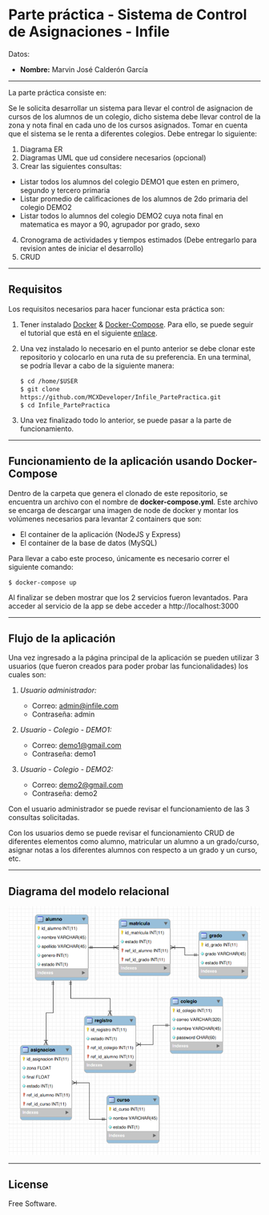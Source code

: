 Parte práctica - Sistema de Control de Asignaciones - Infile
============

Datos:

  * **Nombre:** Marvin José Calderón García
  
------------

La parte práctica consiste en:

Se le solicita desarrollar un sistema para llevar el control de asignacion de cursos de los alumnos de un colegio, dicho sistema debe llevar control de la zona y nota final en cada uno de los cursos asignados. Tomar en cuenta que el sistema se le renta a diferentes colegios.
Debe entregar lo siguiente:
1. Diagrama ER
2. Diagramas UML que ud considere necesarios (opcional)
3. Crear las siguientes consultas:
 * Listar todos los alumnos del colegio DEMO1 que esten en primero, segundo y tercero primaria
 * Listar promedio de calificaciones de los alumnos de 2do primaria del colegio DEMO2
 * Listar todos lo alumnos del colegio DEMO2 cuya nota final en matematica es mayor a 90, agrupador por grado, sexo
4. Cronograma de actividades y tiempos estimados (Debe entregarlo para revision antes de iniciar el desarrollo)
5. CRUD

------------ 

Requisitos
------------

Los requisitos necesarios para hacer funcionar esta práctica son:

1. Tener instalado [Docker](https://www.docker.com/) & [Docker-Compose](https://docs.docker.com/compose/).  Para ello, se puede seguir el tutorial que está en el siguiente [enlace](https://phoenixnap.com/kb/install-docker-compose-ubuntu).
    
2. Una vez instalado lo necesario en el punto anterior se debe clonar este repositorio y colocarlo en una ruta de su preferencia.  En una terminal, se podría llevar a cabo de la siguiente manera:
    ~~~
    $ cd /home/$USER
    $ git clone https://github.com/MCXDeveloper/Infile_PartePractica.git
    $ cd Infile_PartePractica
    ~~~

4. Una vez finalizado todo lo anterior, se puede pasar a la parte de funcionamiento.

------------

Funcionamiento de la aplicación usando Docker-Compose
------------

Dentro de la carpeta que genera el clonado de este repositorio, se encuentra un archivo con el nombre de **docker-compose.yml**.  Este archivo se encarga de descargar una imagen de node de docker y montar los volúmenes necesarios para levantar 2 containers que son:
  * El container de la aplicación (NodeJS y Express)
  * El container de la base de datos (MySQL)

Para llevar a cabo este proceso, únicamente es necesario correr el siguiente comando:
~~~
$ docker-compose up
~~~

Al finalizar se deben mostrar que los 2 servicios fueron levantados.  Para acceder al servicio de la app se debe acceder a http://localhost:3000

------------

Flujo de la aplicación
------------

Una vez ingresado a la página principal de la aplicación se pueden utilizar 3 usuarios (que fueron creados para poder probar las funcionalidades) los cuales son:

1. *Usuario administrador:*
    * Correo: admin@infile.com
    * Contraseña: admin

2. *Usuario - Colegio - DEMO1:*
    * Correo: demo1@gmail.com
    * Contraseña: demo1

3. *Usuario - Colegio - DEMO2:*
    * Correo: demo2@gmail.com
    * Contraseña: demo2

Con el usuario administrador se puede revisar el funcionamiento de las 3 consultas solicitadas.

Con los usuarios demo se puede revisar el funcionamiento CRUD de diferentes elementos como alumno, matricular un alumno a un grado/curso, asignar notas a los diferentes alumnos con respecto a un grado y un curso, etc.

------------

Diagrama del modelo relacional
------------

![Diagrama modelo relacional](modelo-relacional.png)

------------

License
------------
Free Software.